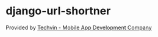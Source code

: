 # django-url-shortner
Provided by [Techvin - Mobile App Development Company](https://www.techvins.com/)
